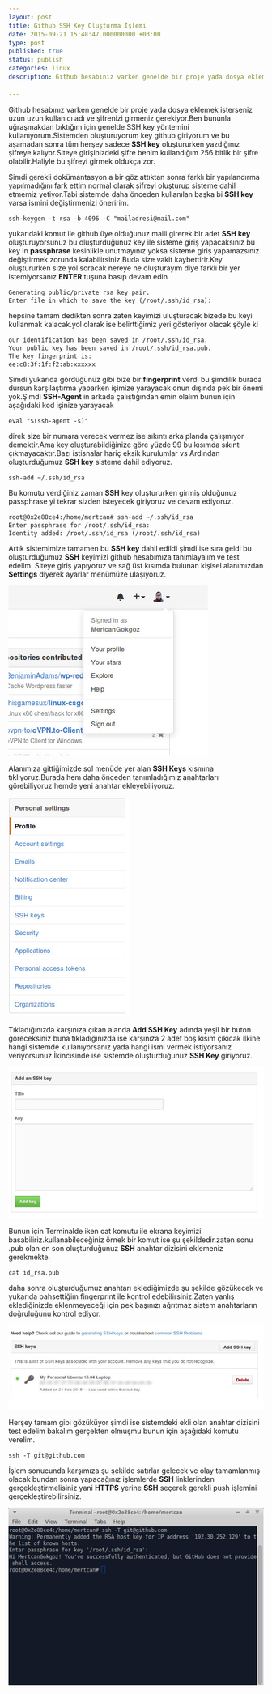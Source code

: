 ```yaml
---
layout: post
title: Github SSH Key Oluşturma İşlemi
date: 2015-09-21 15:48:47.000000000 +03:00
type: post
published: true
status: publish
categories: linux
description: Github hesabınız varken genelde bir proje yada dosya eklemek isterseniz uzun uzun kullanıcı adı ve şifrenizi girmeniz gerekiyor.Ben bununla

---
```


Github hesabınız varken genelde bir proje yada dosya eklemek isterseniz uzun uzun kullanıcı adı ve şifrenizi girmeniz gerekiyor.Ben bununla uğraşmakdan bıktığım için genelde SSH key yöntemini kullanıyorum.Sistemden oluşturuyorum key github giriyorum ve bu aşamadan sonra tüm herşey sadece **SSH key** oluştururken yazdığınız şifreye kalıyor.Siteye girişinizdeki şifre benim kullandığım 256 bitlik bir şifre olabilir.Haliyle bu şifreyi girmek oldukça zor.

Şimdi gerekli dokümantasyon a bir göz attıktan sonra farklı bir yapılandırma yapılmadığını fark ettim normal olarak şifreyi oluşturup sisteme dahil etmemiz yetiyor.Tabi sistemde daha önceden kullanılan başka bi **SSH key** varsa ismini değiştirmenizi öneririm.

    ssh-keygen -t rsa -b 4096 -C "mailadresi@mail.com"

yukarıdaki komut ile github üye olduğunuz maili girerek bir adet **SSH key** oluşturuyorsunuz bu oluşturduğunuz key ile sisteme giriş yapacaksınız bu key in **passphrase** kesinlikle unutmayınız yoksa sisteme giriş yapamazsınız değiştirmek zorunda kalabilirsiniz.Buda size vakit kaybettirir.Key oluştururken size yol soracak nereye ne oluşturayım diye farklı bir yer istemiyorsanız **ENTER** tuşuna basıp devam edin

    Generating public/private rsa key pair.
    Enter file in which to save the key (/root/.ssh/id_rsa):

hepsine tamam dedikten sonra zaten keyimizi uluşturacak bizede bu keyi kullanmak kalacak.yol olarak ise belirttiğimiz yeri gösteriyor olacak şöyle ki

    our identification has been saved in /root/.ssh/id_rsa.
    Your public key has been saved in /root/.ssh/id_rsa.pub.
    The key fingerprint is:
    ee:c8:3f:1f:f2:ab:xxxxxx

Şimdi yukarıda gördüğünüz gibi bize bir **fingerprint** verdi bu şimdilik burada dursun karşılaştırma yaparken işimize yarayacak onun dışında pek bir önemi yok.Şimdi **SSH-Agent** in arkada çalıştığından emin olalım bunun için aşağıdaki kod işinize yarayacak

    eval "$(ssh-agent -s)"

direk size bir numara verecek vermez ise sıkıntı arka planda çalışmıyor demektir.Ama key oluşturabildiğinize göre yüzde 99 bu kısımda sıkıntı çıkmayacaktır.Bazı istisnalar hariç eksik kurulumlar vs Ardından oluşturduğumuz **SSH key** sisteme dahil ediyoruz.

    ssh-add ~/.ssh/id_rsa

Bu komutu verdiğiniz zaman **SSH** key oluştururken girmiş olduğunuz passphrase yi tekrar sizden isteyecek giriyoruz ve devam ediyoruz.

    root@0x2e88ce4:/home/mertcan# ssh-add ~/.ssh/id_rsa
    Enter passphrase for /root/.ssh/id_rsa:
    Identity added: /root/.ssh/id_rsa (/root/.ssh/id_rsa)

Artık sistemimize tamamen bu **SSH key** dahil edildi şimdi ise sıra geldi bu oluşturduğumuz **SSH** keyimizi github hesabımıza tanımlayalım ve test edelim. Siteye giriş yapıyoruz ve sağ üst kısımda bulunan kişisel alanımızdan **Settings** diyerek ayarlar menümüze ulaşıyoruz.

![githubgorsel1](/assets/githubgorsel1.jpg)

Alanımıza gittiğimizde sol menüde yer alan **SSH Keys** kısmına tıklıyoruz.Burada hem daha önceden tanımladığımız anahtarları görebiliyoruz hemde yeni anahtar ekleyebiliyoruz.

![githubleftsettingtab2](/assets/githubleftsettingtab2.jpg)

Tıkladığınızda karşınıza çıkan alanda **Add SSH Key** adında yeşil bir buton göreceksiniz buna tıkladığınızda ise karşınıza 2 adet boş kısım çıkıcak ilkine hangi sistemde kullanıyorsanız yada hangi ismi vermek istiyorsanız veriyorsunuz.İkincisinde ise sistemde oluşturduğunuz **SSH Key** giriyoruz.

![githubaddsshkeys](/assets/githubaddsshkeys.jpg)

Bunun için Terminalde iken cat komutu ile ekrana keyimizi basabiliriz.kullanabileceğiniz örnek bir komut ise şu şekildedir.zaten sonu .pub olan en son oluşturduğunuz **SSH** anahtar dizisini eklemeniz gerekmekte.

    cat id_rsa.pub

daha sonra oluşturduğumuz anahtarı eklediğimizde şu şekilde gözükecek ve yukarıda bahsettiğim fingerprint ile kontrol edebilirsiniz.Zaten yanlış eklediğinizde eklenmeyeceği için pek başınızı ağrıtmaz sistem anahtarların doğruluğunu kontrol ediyor.

![githubsshkeygorsel1](/assets/githubsshkeygorsel1.jpg)

Herşey tamam gibi gözüküyor şimdi ise sistemdeki ekli olan anahtar dizisini test edelim bakalım gerçekten olmuşmu bunun için aşağıdaki komutu verelim.

    ssh -T git@github.com

İşlem sonucunda karşımıza şu şekilde satırlar gelecek ve olay tamamlanmış olacak bundan sonra yapacağınız işlemlerde **SSH** linklerinden gerçekleştirmelisiniz yani **HTTPS** yerine **SSH** seçerek gerekli push işlemini gerçekleştirebilirsiniz.

![githubtestgorsel1](/assets/githubtestgorsel1.jpg)
